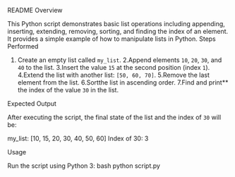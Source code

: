README
Overview

This Python script demonstrates basic list operations including appending, inserting, extending, removing, sorting, and finding the index of an element. It provides a simple example of how to manipulate lists in Python.
Steps Performed

1. Create an empty list called `my_list`.
2.Append elements `10`, `20`, `30`, and `40` to the list.
3.Insert the value `15` at the second position (index `1`).
4.Extend the list with another list: `[50, 60, 70]`.
5.Remove the last element from the list.
6.Sortthe list in ascending order.
7.Find and print** the index of the value `30` in the list.

Expected Output

After executing the script, the final state of the list and the index of `30` will be:


my_list: [10, 15, 20, 30, 40, 50, 60]
Index of 30: 3


 Usage

Run the script using Python 3:
bash
python script.py
